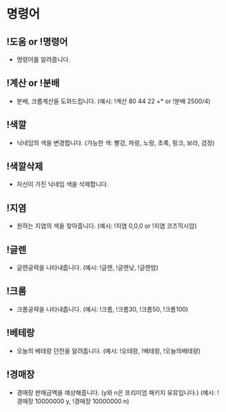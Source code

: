 # 명령어
## !도움 or !명령어
- 명령어를 알려줍니다.
## !계산 or !분배 
- 분배, 크롬계산을 도와드립니다.
(예시: !계산 80 44 22 +* or !분배 2500/4)
## !색깔 
- 닉네임의 색을 변경합니다.
(가능한 색: 빨강, 파랑, 노랑, 초록, 핑크, 보라, 검정)
## !색깔삭제 
- 자신이 가진 닉네임 색을 삭제합니다.
## !지염 
- 원하는 지염의 색을 찾아줍니다.
(예시: !지염 0,0,0 or !지염 코즈믹시암)
## !글렌
- 글렌공략을 나타내줍니다.
(예시: !글렌, !글렌낮, !글렌밤)
## !크롬
- 크롬공략을 나타내줍니다.
(예시: !크롬, !크롬30, !크롬50, !크롬100)
## !베테랑
- 오늘의 베테랑 던전을 알려줍니다.
(예시: !오테랑, !베테랑, !오늘의베테랑)
## !경매장
- 경매장 판매금액을 예상해줍니다. (y와 n은 프리미엄 패키지 유뮤입니다.) 
(예시: !경매장 10000000 y, !경매장 10000000 n)